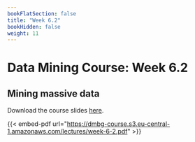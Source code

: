 ```yaml
---
bookFlatSection: false
title: "Week 6.2"
bookHidden: false
weight: 11
---
```


# Data Mining Course: Week 6.2

## Mining massive data

Download the course slides [here](https://dmbg-course.s3.eu-central-1.amazonaws.com/lectures/week-6-2.pdf).

{{< embed-pdf url="https://dmbg-course.s3.eu-central-1.amazonaws.com/lectures/week-6-2.pdf" >}}
